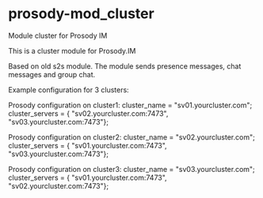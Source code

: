 # prosody-mod_cluster
Module cluster for Prosody IM

This is a cluster module for Prosody.IM

Based on old s2s module.
The module sends presence messages, chat messages and group chat.

Example configuration for 3 clusters:

Prosody configuration on cluster1:
cluster_name = "sv01.yourcluster.com";
cluster_servers = { "sv02.yourcluster.com:7473", "sv03.yourcluster.com:7473"};

Prosody configuration on cluster2:
cluster_name = "sv02.yourcluster.com";
cluster_servers = { "sv01.yourcluster.com:7473", "sv03.yourcluster.com:7473"};

Prosody configuration on cluster3:
cluster_name = "sv03.yourcluster.com";
cluster_servers = { "sv01.yourcluster.com:7473", "sv02.yourcluster.com:7473"};



